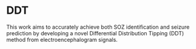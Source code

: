 # DDT
This work aims to accurately achieve both SOZ identification and seizure prediction by developing a novel Differential Distribution Tipping (DDT) method from electroencephalogram signals.
